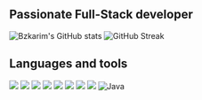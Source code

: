 ## Passionate Full-Stack developer

![Bzkarim's GitHub stats](https://github-readme-stats.vercel.app/api?username=bzkarim250&show_icons=true&theme=blue-green)
![GitHub Streak](https://github-readme-streak-stats.herokuapp.com/?user=bzkarim250&show_icons=true&theme=blue-green)


## Languages and tools

![](https://img.shields.io/badge/React_Native-20232A?style=for-the-badge&logo=react&logoColor=61DAFB)
![](https://img.shields.io/badge/JavaScript-323330?style=for-the-badge&logo=javascript&logoColor=F7DF1E)
![](https://img.shields.io/badge/Node.js-339933?style=for-the-badge&logo=nodedotjs&logoColor=white)
![](https://img.shields.io/badge/MongoDB-4EA94B?style=for-the-badge&logo=mongodb&logoColor=white)
![](https://img.shields.io/badge/MySQL-005C84?style=for-the-badge&logo=mysql&logoColor=white)
![](https://img.shields.io/badge/PHP-777BB4?style=for-the-badge&logo=php&logoColor=white)
![](https://img.shields.io/badge/Bootstrap-563D7C?style=for-the-badge&logo=bootstrap&logoColor=white)
![](https://img.shields.io/badge/Express.js-000000?style=for-the-badge&logo=express&logoColor=white)
![Java](https://img.shields.io/badge/java-%23ED8B00.svg?style=for-the-badge&logo=java&logoColor=white)




